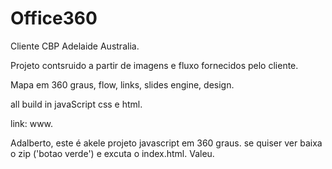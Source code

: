 # Office360

Cliente CBP Adelaide Australia.

Projeto contsruido a partir de imagens e fluxo fornecidos pelo cliente.

Mapa em 360 graus, flow, links, slides engine, design.

all build in javaScript css e html.

link: www.

Adalberto, este é akele projeto javascript em 360 graus.
se quiser ver baixa o zip ('botao verde') e excuta o index.html.
Valeu.


